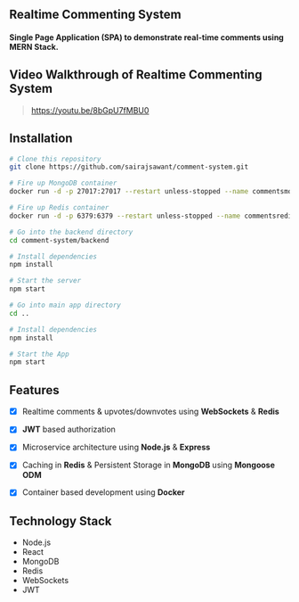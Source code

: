 ## Realtime Commenting System

#### Single Page Application (SPA) to demonstrate real-time comments using MERN Stack.

## Video Walkthrough of Realtime Commenting System
> https://youtu.be/8bGpU7fMBU0

## Installation
```bash
# Clone this repository
git clone https://github.com/sairajsawant/comment-system.git

# Fire up MongoDB container
docker run -d -p 27017:27017 --restart unless-stopped --name commentsmongo mongo

# Fire up Redis container
docker run -d -p 6379:6379 --restart unless-stopped --name commentsredis redis

# Go into the backend directory
cd comment-system/backend

# Install dependencies
npm install

# Start the server
npm start

# Go into main app directory
cd ..

# Install dependencies
npm install

# Start the App
npm start

```

## Features

- [x] Realtime comments & upvotes/downvotes using **WebSockets** & **Redis**

- [x] **JWT** based authorization

- [x] Microservice architecture using **Node.js** & **Express**

- [x] Caching in **Redis** & Persistent Storage in **MongoDB** using **Mongoose ODM**

- [x] Container based development using **Docker**


## Technology Stack

- Node.js
- React
- MongoDB
- Redis
- WebSockets
- JWT
